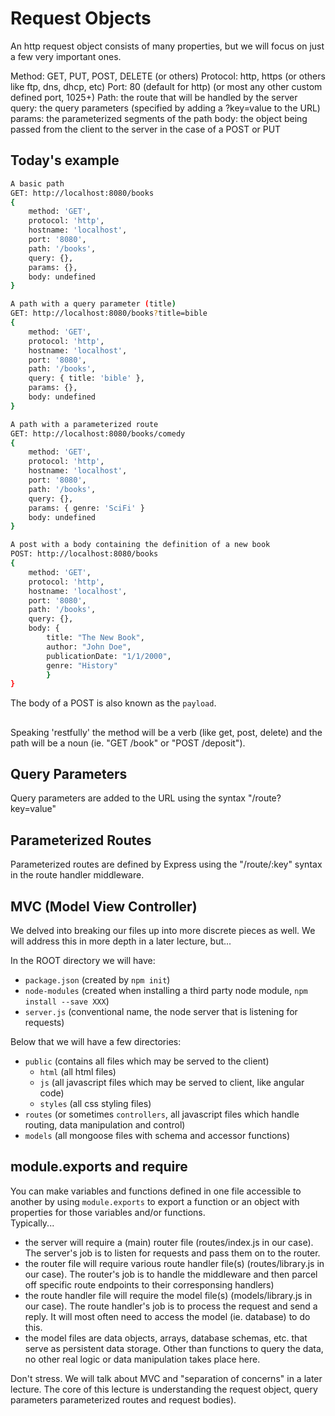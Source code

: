 # Request Objects
An http request object consists of many properties, but we will focus on just a few very important ones.

Method: GET, PUT, POST, DELETE (or others)
Protocol: http, https (or others like ftp, dns, dhcp, etc)
Port: 80 (default for http) (or most any other custom defined port, 1025+)
Path: the route that will be handled by the server 
query: the query parameters (specified by adding a ?key=value to the URL)
params: the parameterized segments of the path
body: the object being passed from the client to the server in the case of a POST or PUT 

## Today's example

```sh
A basic path
GET: http://localhost:8080/books
{
    method: 'GET',
    protocol: 'http',
    hostname: 'localhost',
    port: '8080',
    path: '/books',
    query: {},
    params: {}, 
    body: undefined
}

A path with a query parameter (title)
GET: http://localhost:8080/books?title=bible
{
    method: 'GET',
    protocol: 'http',
    hostname: 'localhost',
    port: '8080',
    path: '/books',
    query: { title: 'bible' }, 
    params: {}, 
    body: undefined
}

A path with a parameterized route
GET: http://localhost:8080/books/comedy
{
    method: 'GET',
    protocol: 'http',
    hostname: 'localhost',
    port: '8080',
    path: '/books',
    query: {}, 
    params: { genre: 'SciFi' }
    body: undefined
}

A post with a body containing the definition of a new book
POST: http://localhost:8080/books
{
    method: 'GET',
    protocol: 'http',
    hostname: 'localhost',
    port: '8080',
    path: '/books',
    query: {}, 
    body: {
        title: "The New Book",
        author: "John Doe",
        publicationDate: "1/1/2000",
        genre: "History"
        }
}
```

The body of a POST is also known as the `payload`.


##
Speaking 'restfully' the method will be a verb (like get, post, delete)
and the path will be a noun (ie. "GET /book" or "POST /deposit").

## Query Parameters
Query parameters are added to the URL using the syntax "/route?key=value"

## Parameterized Routes
Parameterized routes are defined by Express using the "/route/:key" syntax in the route handler middleware.

## MVC (Model View Controller)
We delved into breaking our files up into more discrete pieces as well.  We will address this in more depth in a later lecture, but...

In the ROOT directory we will have:
- `package.json` (created by `npm init`)
- `node-modules` (created when installing a third party node module, `npm install --save XXX`)
- `server.js` (conventional name, the node server that is listening for requests)

Below that we will have a few directories:
- `public` (contains all files which may be served to the client)
  - `html` (all html files)
  - `js` (all javascript files which may be served to client, like angular code)
  - `styles` (all css styling files)
- `routes` (or sometimes `controllers`, all javascript files which handle routing, data manipulation and control)
- `models` (all mongoose files with schema and accessor functions)

## module.exports and require
You can make variables and functions defined in one file accessible to another by using
`module.exports` to export a function or an object with properties for those 
variables and/or functions.  
Typically...
- the server will require a (main) router file (routes/index.js in our case).  The server's job is to listen for requests and pass them on to the router.
- the router file will require various route handler file(s) (routes/library.js in our case).  The router's job is to handle the middleware and then parcel off specific route endpoints to their corresponsing handlers)
- the route handler file will require the model file(s) (models/library.js in our case). The route handler's job is to process the request and send a reply.  It will most often need to access the model (ie. database) to do this.
- the model files are data objects, arrays, database schemas, etc. that serve as persistent data storage.  Other than functions to query the data, no other real logic or data manipulation takes place here.

Don't stress.  We will talk about MVC and "separation of concerns" in a later lecture.  The core of this lecture is understanding the request object, query parameters parameterized routes and request bodies).